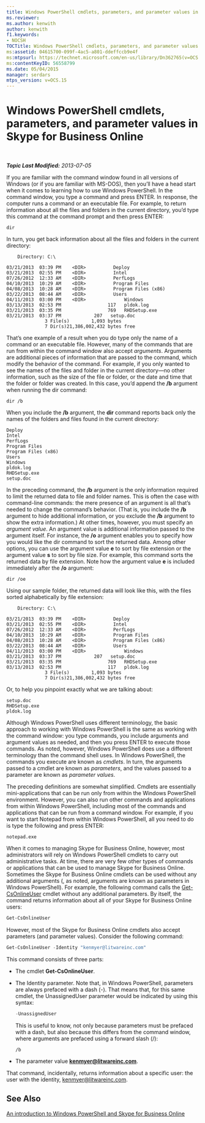 ```yaml
---
title: Windows PowerShell cmdlets, parameters, and parameter values in Skype for Business Online
ms.reviewer: 
ms.author: kenwith
author: kenwith
f1.keywords:
- NOCSH
TOCTitle: Windows PowerShell cmdlets, parameters, and parameter values
ms:assetid: 04615700-099f-4ac5-a801-ddeffccb9e4f
ms:mtpsurl: https://technet.microsoft.com/en-us/library/Dn362765(v=OCS.15)
ms:contentKeyID: 56558799
ms.date: 05/04/2015
manager: serdars
mtps_version: v=OCS.15
---
```


<div data-xmlns="http://www.w3.org/1999/xhtml">

<div class="topic" data-xmlns="https://www.w3.org/1999/xhtml" data-msxsl="urn:schemas-microsoft-com:xslt" data-cs="https://msdn.microsoft.com/">

<div data-asp="https://msdn2.microsoft.com/asp">

# Windows PowerShell cmdlets, parameters, and parameter values in Skype for Business Online

</div>

<div id="mainSection">

<div id="mainBody">

<span> </span>

_**Topic Last Modified:** 2013-07-05_

If you are familiar with the command window found in all versions of Windows (or if you are familiar with MS-DOS), then you’ll have a head start when it comes to learning how to use Windows PowerShell. In the command window, you type a command and press ENTER. In response, the computer runs a command or an executable file. For example, to return information about all the files and folders in the current directory, you’d type this command at the command prompt and then press ENTER:

```console
dir
```

In turn, you get back information about all the files and folders in the current directory:

```console
    Directory: C:\

03/21/2013  03:39 PM    <DIR>          Deploy
03/21/2013  02:55 PM    <DIR>          Intel
07/26/2012  12:33 AM    <DIR>          PerfLogs
04/10/2013  10:29 AM    <DIR>          Program Files
04/08/2013  10:28 AM    <DIR>          Program Files (x86)
03/22/2013  08:44 AM    <DIR>          Users
04/11/2013  03:00 PM    <DIR>              Windows
03/13/2013  02:53 PM                 117   pldok.log
03/21/2013  03:35 PM                 769   RHDSetup.exe
03/21/2013  03:37 PM            207   setup.doc
              3 File(s)        1,093 bytes
              7 Dir(s)21,386,002,432 bytes free
```

That’s one example of a result when you do type only the name of a command or an executable file. However, many of the commands that are run from within the command window also accept *arguments*. Arguments are additional pieces of information that are passed to the command, which modify the behavior of the command. For example, if you only wanted to see the names of the files and folder in the current directory—no other information, such as the size of the file or folder, or the date and time that the folder or folder was created. In this case, you’d append the **/b** argument when running the dir command:

```console
dir /b
```

When you include the **/b** argument, the **dir** command reports back only the names of the folders and files found in the current directory:

```console
Deploy
Intel
PerfLogs
Program Files
Program Files (x86)
Users
Windows
pldok.log
RHDSetup.exe
setup.doc
```

In the preceding command, the **/b** argument is the only information required to limit the returned data to file and folder names. This is often the case with command-line commands: the mere presence of an argument is all that’s needed to change the command’s behavior. (That is, you include the **/b** argument to hide additional information, or you exclude the **/b** argument to show the extra information.) At other times, however, you must specify an *argument value*. An argument value is additional information passed to the argument itself. For instance, the **/o** argument enables you to specify how you would like the dir command to sort the returned data. Among other options, you can use the argument value **e** to sort by file extension or the argument value **s** to sort by file size. For example, this command sorts the returned data by file extension. Note how the argument value **e** is included immediately after the **/o** argument:

```console
dir /oe
```

Using our sample folder, the returned data will look like this, with the files sorted alphabetically by file extension:

```console
    Directory: C:\

03/21/2013  03:39 PM    <DIR>          Deploy
03/21/2013  02:55 PM    <DIR>          Intel
07/26/2012  12:33 AM    <DIR>          PerfLogs
04/10/2013  10:29 AM    <DIR>          Program Files
04/08/2013  10:28 AM    <DIR>          Program Files (x86)
03/22/2013  08:44 AM    <DIR>          Users
04/11/2013  03:00 PM    <DIR>              Windows
03/21/2013  03:37 PM            207   setup.doc
03/21/2013  03:35 PM                 769   RHDSetup.exe
03/13/2013  02:53 PM                 117   pldok.log
              3 File(s)        1,093 bytes
              7 Dir(s)21,386,002,432 bytes free
```

Or, to help you pinpoint exactly what we are talking about:

```console
setup.doc  
RHDSetup.exe  
pldok.log
```

Although Windows PowerShell uses different terminology, the basic approach to working with Windows PowerShell is the same as working with the command window: you type commands, you include arguments and argument values as needed, and then you press ENTER to execute those commands. As noted, however, Windows PowerShell does use a different terminology than the command shell uses. In Windows PowerShell, the commands you execute are known as *cmdlets*. In turn, the arguments passed to a cmdlet are known as *parameters*, and the values passed to a parameter are known as *parameter values*.

The preceding definitions are somewhat simplified. Cmdlets are essentially mini-applications that can be run only from within the Windows PowerShell environment. However, you can also run other commands and applications from within Windows PowerShell, including most of the commands and applications that can be run from a command window. For example, if you want to start Notepad from within Windows PowerShell, all you need to do is type the following and press ENTER:

```console
notepad.exe
```

When it comes to managing Skype for Business Online, however, most administrators will rely on Windows PowerShell cmdlets to carry out administrative tasks. At time, there are very few other types of commands or applications that can be used to manage Skype for Business Online. Sometimes the Skype for Business Online cmdlets can be used without any additional arguments (, as noted, arguments are known as parameters in Windows PowerShell). For example, the following command calls the [Get-CsOnlineUser](https://technet.microsoft.com/library/JJ994026(v=OCS.15)) cmdlet without any additional parameters. By itself, the command returns information about all of your Skype for Business Online users:

```powershell
Get-CsOnlineUser
```

However, most of the Skype for Business Online cmdlets also accept parameters (and parameter values). Consider the following command:

```powershell
Get-CsOnlineUser -Identity "kenmyer@litwareinc.com"
```

This command consists of three parts:

  - The cmdlet **Get-CsOnlineUser**.

  - The Identity parameter. Note that, in Windows PowerShell, parameters are always prefaced with a dash (-). That means that, for this same cmdlet, the UnassignedUser parameter would be indicated by using this syntax:
    
    ```powershell
    -UnassignedUser
    ```
    
    This is useful to know, not only because parameters must be prefaced with a dash, but also because this differs from the command window, where arguments are prefaced using a forward slash (/):
    
    ```console
    /b
    ```

  - The parameter value **kenmyer@litwareinc.com**.

That command, incidentally, returns information about a specific user: the user with the identity, kenmyer@litwareinc.com.

<div>

## See Also


[An introduction to Windows PowerShell and Skype for Business Online](https://technet.microsoft.com/library/Dn362785(v=OCS.15))  
  

</div>

</div>

<span> </span>

</div>

</div>

</div>

